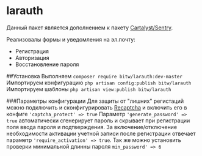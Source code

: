 larauth
=======

Данный пакет является дополнением к пакету [Cartalyst/Sentry](https://cartalyst.com/manual/sentry).

Реализовалы формы и уведомления на эл.почту:
- Регистрация
- Авторизация
- Восстановление пароля

##Установка
Выполняем `composer require bitw/larauth:dev-master`
Импортируем конфигурацию `php artisan config:publish bitw/larauth`
Импортируем шаблоны `php artisan view:publish bitw/larauth`

###Параметры конфигурации
Для защиты от "лишних" регистаций можно подключить и сконфигурировать [Recaptcha](http://www.google.com/recaptcha/intro/index.html) и включить его в конфиге `'captcha_protect' => true`
Параметр `'generate_password' => true` автоматически сгенерирует пароль и скрывает при регистрации поля ввода пароля и подтверждения.
За включение/отключение необходимости активации учетной записи после регистрации отвечает параметр `'require_activation' => true`.
Так же можно установить проверки минимальной длинны пароля `min_password' => 6`
